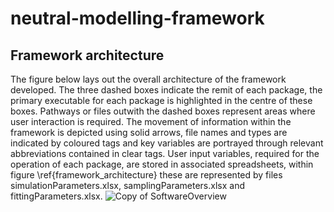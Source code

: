 # neutral-modelling-framework
## Framework architecture
The figure below lays out the overall architecture of the framework developed. The three dashed boxes indicate the remit of each package, the primary executable for each package is highlighted in the centre of these boxes. Pathways or files outwith the dashed boxes represent areas where user interaction is required. The movement of information within the framework is depicted using solid arrows, file names and types are indicated by coloured tags and key variables are portrayed through relevant abbreviations contained in clear tags. User input variables, required for the operation of each package, are stored in associated spreadsheets, within figure \ref{framework_architecture} these are represented by files simulationParameters.xlsx, samplingParameters.xlsx and fittingParameters.xlsx.
![Copy of SoftwareOverview](https://github.com/user-attachments/assets/1ea7b5a4-8b59-4419-ab89-0d0b24ec1256)
